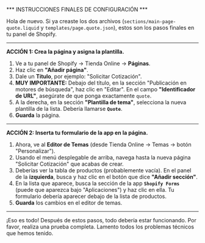 *** INSTRUCCIONES FINALES DE CONFIGURACIÓN ***

Hola de nuevo. Si ya creaste los dos archivos (`sections/main-page-quote.liquid` y `templates/page.quote.json`), estos son los pasos finales en tu panel de Shopify.

---

**ACCIÓN 1: Crea la página y asigna la plantilla.**

1. Ve a tu panel de Shopify -> Tienda Online -> **Páginas**.
2. Haz clic en **"Añadir página"**.
3. Dale un **Título**, por ejemplo: "Solicitar Cotización".
4. **MUY IMPORTANTE:** Debajo del título, en la sección "Publicación en motores de búsqueda", haz clic en "Editar". En el campo **"Identificador de URL"**, asegúrate de que ponga exactamente `quote`.
5. A la derecha, en la sección **"Plantilla de tema"**, selecciona la nueva plantilla de la lista. Debería llamarse **`Quote`**.
6. **Guarda** la página.

---

**ACCIÓN 2: Inserta tu formulario de la app en la página.**

1. Ahora, ve al **Editor de Temas** (desde Tienda Online -> Temas -> botón "Personalizar").
2. Usando el menú desplegable de arriba, navega hasta la nueva página "Solicitar Cotización" que acabas de crear.
3. Deberías ver la tabla de productos (probablemente vacía). En el panel de la **izquierda**, busca y haz clic en el botón que dice **"Añadir sección"**.
4. En la lista que aparece, busca la sección de la app **`Shopify Forms`** (puede que aparezca bajo "Aplicaciones") y haz clic en ella. Tu formulario debería aparecer debajo de la lista de productos.
5. **Guarda** los cambios en el editor de temas.

---

¡Eso es todo! Después de estos pasos, todo debería estar funcionando. Por favor, realiza una prueba completa. Lamento todos los problemas técnicos que hemos tenido.
